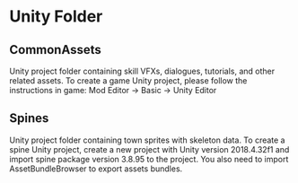 # Unity Folder

## CommonAssets
Unity project folder containing skill VFXs, dialogues, tutorials, and other related assets.
To create a game Unity project, please follow the instructions in game: Mod Editor -> Basic -> Unity Editor

## Spines
Unity project folder containing town sprites with skeleton data.
To create a spine Unity project, create a new project with Unity version 2018.4.32f1 and import spine package version 3.8.95 to the project. You also need to import AssetBundleBrowser to export assets bundles.
